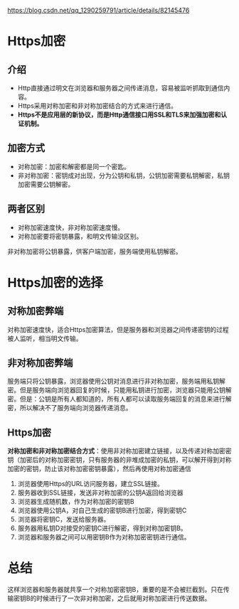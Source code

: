 https://blog.csdn.net/qq_1290259791/article/details/82145476

# Https加密	

## 介绍

* Http直接通过明文在浏览器和服务器之间传递消息，容易被监听抓取到通信内容。 
* Https采用对称加密和非对称加密结合的方式来进行通信。 
* **Https不是应用层的新协议，而是Http通信接口用SSL和TLS来加强加密和认证机制。**

## 加密方式

* 对称加密：加密和解密都是同一个密匙。
* 非对称加密：密钥成对出现，分为公钥和私钥，公钥加密需要私钥解密，私钥加密需要公钥解密。

## 两者区别

* 对称加密速度快，非对称加密速度慢。
* 对称加密要将密钥暴露，和明文传输没区别。

非对称加密将公钥暴露，供客户端加密，服务端使用私钥解密。

# Https加密的选择

## 对称加密弊端

对称加密速度快，适合Https加密算法，但是服务器和浏览器之间传递密钥的过程被人监听，相当明文传输。

## 非对称加密弊端

服务端只将公钥暴露，浏览器使用公钥对消息进行非对称加密，服务端用私钥解密。但是服务端向浏览器回复的时候，只能用私钥进行加密，浏览器只能用公钥解密。但是：公钥是所有人都知道的，所有人都可以读取服务端回复的消息来进行解密，所以解决不了服务端向浏览器传递消息。

## Https加密

**对称加密和非对称加密结合方式**：使用非对称加密建立链接，以及传递对称加密密钥（加密后的对称加密密钥，只有服务器的非堆成加密的私钥，可以解开得到对称加密的密钥，防止该对称加密密钥暴露），然后再使用对称加密通信

1. 浏览器使用Https的URL访问服务器，建立SSL链接。
2. 服务器收到SSL链接，发送非对称加密的公钥A返回给浏览器
3. 浏览器生成随机数，作为对称加密的密钥B
4. 浏览器使用公钥A，对自己生成的密钥B进行加密，得到密钥C
5. 浏览器将密钥C，发送给服务器。
6. 服务器用私钥D对接受的密钥C进行解密，得到对称加密钥B。
7. 浏览器和服务器之间可以用密钥B作为对称加密密钥进行通信。

# 总结

这样浏览器和服务器就共享一个对称加密密钥B，重要的是不会被拦截到。只在传输密钥B的时候进行了一次非对称加密，之后就用对称加密进行传送数据。

